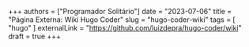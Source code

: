 +++
authors = ["Programador Solitário"]
date = "2023-07-06"
title = "Página Externa: Wiki Hugo Coder"
slug = "hugo-coder-wiki"
tags = [
    "hugo"
]
externalLink = "https://github.com/luizdepra/hugo-coder/wiki"
draft = true
+++

